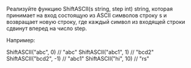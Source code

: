 Реализуйте функцию ShiftASCII(s string, step int) string, которая принимает на вход состоящую из ASCII символов строку s и возвращает новую строку, где каждый символ из входящей строки сдвинут вперед на число step.

Например:

ShiftASCII("abc", 0) // "abc"
ShiftASCII("abc1", 1) // "bcd2"
ShiftASCII("bcd2", -1) // "abc1"
ShiftASCII("hi", 10) // "rs"
